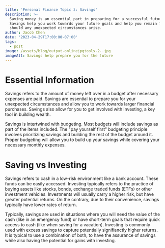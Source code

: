 ```yaml
---
title: 'Personal Finance Topic 3: Savings'
description: >-
  Saving money is an essential part in preparing for a successful future.
  Savings help you work towards your future goals and help you remain flexible
  should any unexpected circumstances arise.
author: Jacob Chen
date: '2023-04-29T17:00:00-07:00'
tags:
  - post
image: /assets/blog/output-onlinejpgtools-2-.jpg
imageAlt: Savings help prepare you for the future
---
```

# Essential Information

Savings refers to the amount of money left over in a budget after necessary expenses are paid. Savings are essential to prepare you for your unexpected circumstances and allow you to work towards larger financial purchases. Savings also allow for you to get involved with investing, a key tool in building wealth.

Savings is intertwined with budgeting. Most budgets will include savings as part of the items included. The "pay yourself first" budgeting principle involves prioritizing savings and building the rest of the budget around it. Proper budgeting will allow you to build up your savings while covering your necessary monthly expenses.

# Saving vs Investing

Savings refers to cash in a low-risk environment like a bank account. These funds can be easily accessed. Investing typically refers to the practice of buying assets like stocks, bonds, exchange traded funds (ETFs) or other investment vehicles. Investments will usually carry a higher risk, but have greater potential returns. On the contrary, due to their convenience, savings typically have lower rates of return.

Typically, savings are used in situations where you will need the value of the cash (like in an emergency fund) or have short-term goals that require quick access to cash (like when saving for a vacation). Investing is commonly used with excess savings to capture potentially signifianctly higher returns. It is typical to use a combination of both, to have the assurance of savings while also having the potential for gains with investing.
